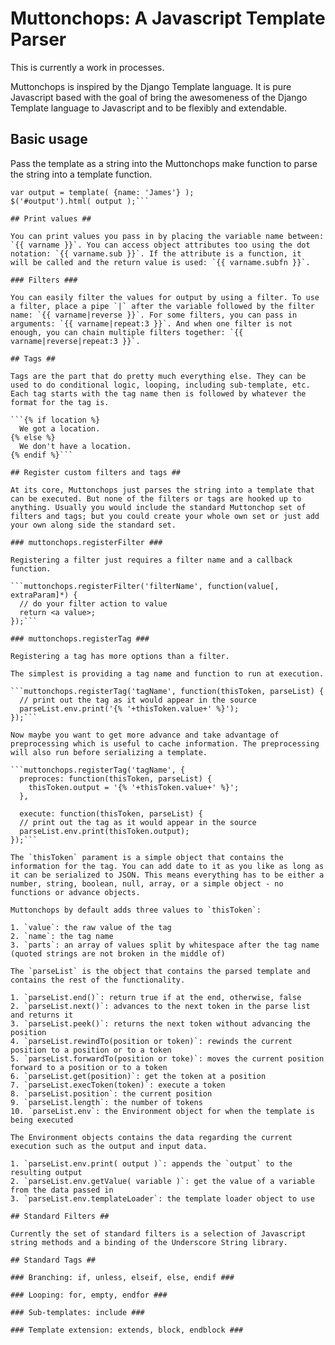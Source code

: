 # Muttonchops: A Javascript Template Parser #

This is currently a work in processes.

Muttonchops is inspired by the Django Template language. It is pure Javascript based with the goal
of bring the awesomeness of the Django Template language to Javascript and to be flexibly and 
extendable.

## Basic usage ##

Pass the template as a string into the Muttonchops make function to parse the string into a template function.

```var template = muttonchops.make('Hello, my name is {{name}}. {% if location %}I live in {{location}}{% endif %}');
var output = template( {name: 'James'} );
$('#output').html( output );```

## Print values ##

You can print values you pass in by placing the variable name between: `{{ varname }}`. You can access object attributes too using the dot notation: `{{ varname.sub }}`. If the attribute is a function, it
will be called and the return value is used: `{{ varname.subfn }}`.

### Filters ###

You can easily filter the values for output by using a filter. To use a filter, place a pipe `|` after the variable followed by the filter name: `{{ varname|reverse }}`. For some filters, you can pass in arguments: `{{ varname|repeat:3 }}`. And when one filter is not enough, you can chain multiple filters together: `{{ varname|reverse|repeat:3 }}`.

## Tags ##

Tags are the part that do pretty much everything else. They can be used to do conditional logic, looping, including sub-template, etc. Each tag starts with the tag name then is followed by whatever the format for the tag is.

```{% if location %}
  We got a location.
{% else %}
  We don't have a location.
{% endif %}```

## Register custom filters and tags ##

At its core, Muttonchops just parses the string into a template that can be executed. But none of the filters or tags are hooked up to anything. Usually you would include the standard Muttonchop set of filters and tags; but you could create your whole own set or just add your own along side the standard set.

### muttonchops.registerFilter ###

Registering a filter just requires a filter name and a callback function.

```muttonchops.registerFilter('filterName', function(value[, extraParam]*) {
  // do your filter action to value
  return <a value>;
});```

### muttonchops.registerTag ###

Registering a tag has more options than a filter.

The simplest is providing a tag name and function to run at execution.

```muttonchops.registerTag('tagName', function(thisToken, parseList) {
  // print out the tag as it would appear in the source
  parseList.env.print('{% '+thisToken.value+' %}');
});```

Now maybe you want to get more advance and take advantage of preprocessing which is useful to cache information. The preprocessing will also run before serializing a template.

```muttonchops.registerTag('tagName', {
  preproces: function(thisToken, parseList) {
    thisToken.output = '{% '+thisToken.value+' %}';
  },
  
  execute: function(thisToken, parseList) {
  // print out the tag as it would appear in the source
  parseList.env.print(thisToken.output);
});```

The `thisToken` parament is a simple object that contains the information for the tag. You can add date to it as you like as long as it can be serialized to JSON. This means everything has to be either a number, string, boolean, null, array, or a simple object - no functions or advance objects.

Muttonchops by default adds three values to `thisToken`:

1. `value`: the raw value of the tag
2. `name`: the tag name
3. `parts`: an array of values split by whitespace after the tag name (quoted strings are not broken in the middle of)

The `parseList` is the object that contains the parsed template and contains the rest of the functionality.

1. `parseList.end()`: return true if at the end, otherwise, false
2. `parseList.next()`: advances to the next token in the parse list and returns it
3. `parseList.peek()`: returns the next token without advancing the position
4. `parseList.rewindTo(position or token)`: rewinds the current position to a position or to a token
5. `parseList.forwardTo(position or toke)`: moves the current position forward to a position or to a token
6. `parseList.get(position)`: get the token at a position
7. `parseList.execToken(token)`: execute a token
8. `parseList.position`: the current position
9. `parseList.length`: the number of tokens
10. `parseList.env`: the Environment object for when the template is being executed

The Environment objects contains the data regarding the current execution such as the output and input data.

1. `parseList.env.print( output )`: appends the `output` to the resulting output
2. `parseList.env.getValue( variable )`: get the value of a variable from the data passed in
3. `parseList.env.templateLoader`: the template loader object to use

## Standard Filters ##

Currently the set of standard filters is a selection of Javascript string methods and a binding of the Underscore String library.

## Standard Tags ##

### Branching: if, unless, elseif, else, endif ###

### Looping: for, empty, endfor ###

### Sub-templates: include ###

### Template extension: extends, block, endblock ###